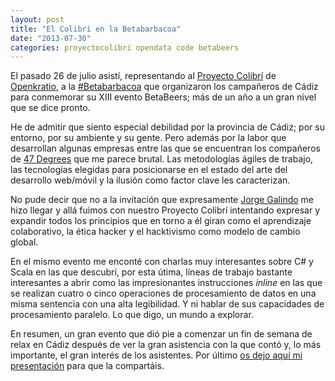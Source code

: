 ```yaml
---
layout: post
title: "El Colibri en la Betabarbacoa"
date: "2013-07-30"
categories: proyectocolibri opendata code betabeers
---
```


El pasado 26 de julio asistí, representando al [Proyecto Colibrí](http://proyectocolibri.es/) de [Openkratio](http://openkratio.org), a la [#Betabarbacoa](https://twitter.com/search?q=%23BetaBarbacoa&src=hash) que organizaron los campañeros de Cádiz para conmemorar su XIII evento BetaBeers; más de un año a un gran nivel que se dice pronto.<!--more-->

He de admitir que siento especial debilidad por la provincia de Cádiz; por su entorno, por su ambiente y su gente. Pero además por la labor que desarrollan algunas empresas entre las que se encuentran los compañeros de [47 Degrees](http://47deg.com/es) que me parece brutal. Las metodologías ágiles de trabajo, las tecnologías elegidas para posicionarse en el estado del arte del desarrollo web/móvil y la ilusión como factor clave les caracterizan.

No pude decir que no a la invitación que expresamente [Jorge Galindo](https://twitter.com/Jorge__Galindo) me hizo llegar y allá fuimos con nuestro Proyecto Colibrí intentando expresar y expandir todos los principios que en torno a él giran como el aprendizaje colaborativo, la ética hacker y el hacktivismo como modelo de cambio global.

En el mismo evento me enconté con charlas muy interesantes sobre C# y Scala en las que descubrí, por esta útima, líneas de trabajo bastante interesantes a abrir como las impresionantes instrucciones *inline* en las que se realizan cuatro o cinco operaciones de procesamiento de datos en una misma sentencia con una alta legibilidad. Y ni hablar de sus capacidades de procesamiento paralelo. Lo que digo, un mundo a explorar.

En resumen, un gran evento que dió pie a comenzar un fin de semana de relax en Cádiz después de ver la gran asistencia con la que contó y, lo más importante, el gran interés de los asistentes. Por último [os dejo aquí mi presentación](http://kcy.me/p2g4) para que la compartáis.